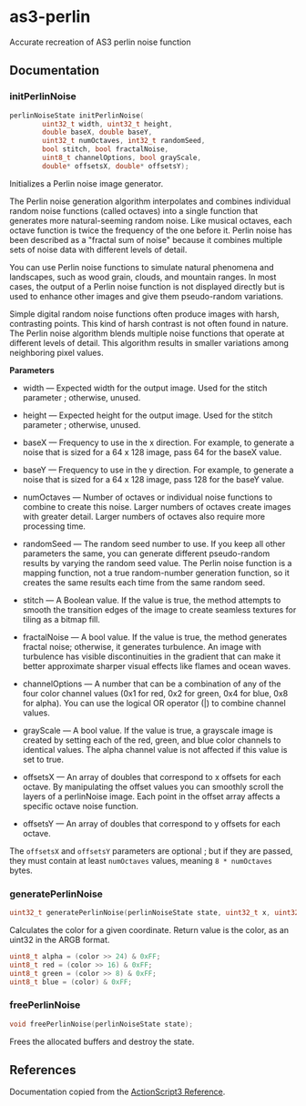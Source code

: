 # as3-perlin
Accurate recreation of AS3 perlin noise function

## Documentation

### initPerlinNoise

```c
perlinNoiseState initPerlinNoise(
        uint32_t width, uint32_t height,
        double baseX, double baseY,
        uint32_t numOctaves, int32_t randomSeed,
        bool stitch, bool fractalNoise,
        uint8_t channelOptions, bool grayScale,
        double* offsetsX, double* offsetsY);
```
        
Initializes a Perlin noise image generator.

The Perlin noise generation algorithm interpolates and combines individual random noise functions (called octaves)
into a single function that generates more natural-seeming random noise.
Like musical octaves, each octave function is twice the frequency of the one before it.
Perlin noise has been described as a "fractal sum of noise" because it combines multiple sets of noise data with different levels of detail.

You can use Perlin noise functions to simulate natural phenomena and landscapes, such as wood grain, clouds, and mountain ranges.
In most cases, the output of a Perlin noise function is not displayed directly but is used to enhance other images and give them pseudo-random variations.

Simple digital random noise functions often produce images with harsh, contrasting points.
This kind of harsh contrast is not often found in nature.
The Perlin noise algorithm blends multiple noise functions that operate at different levels of detail.
This algorithm results in smaller variations among neighboring pixel values.

**Parameters**

- width — Expected width for the output image. Used for the stitch parameter ; otherwise, unused.

- height — Expected height for the output image. Used for the stitch parameter ; otherwise, unused.

- baseX — Frequency to use in the x direction. For example, to generate a noise that is sized for a 64 x 128 image, pass 64 for the baseX value.

- baseY — Frequency to use in the y direction. For example, to generate a noise that is sized for a 64 x 128 image, pass 128 for the baseY value.

- numOctaves — Number of octaves or individual noise functions to combine to create this noise. Larger numbers of octaves create images with greater detail. Larger numbers of octaves also require more processing time.

- randomSeed — The random seed number to use. If you keep all other parameters the same, you can generate different pseudo-random results by varying the random seed value. The Perlin noise function is a mapping function, not a true random-number generation function, so it creates the same results each time from the same random seed.

- stitch — A Boolean value. If the value is true, the method attempts to smooth the transition edges of the image to create seamless textures for tiling as a bitmap fill.

- fractalNoise — A bool value. If the value is true, the method generates fractal noise; otherwise, it generates turbulence. An image with turbulence has visible discontinuities in the gradient that can make it better approximate sharper visual effects like flames and ocean waves.

- channelOptions — A number that can be a combination of any of the four color channel values (0x1 for red, 0x2 for green, 0x4 for blue, 0x8 for alpha). You can use the logical OR operator (|) to combine channel values.

- grayScale — A bool value. If the value is true, a grayscale image is created by setting each of the red, green, and blue color channels to identical values. The alpha channel value is not affected if this value is set to true.
 
- offsetsX — An array of doubles that correspond to x offsets for each octave. By manipulating the offset values you can smoothly scroll the layers of a perlinNoise image. Each point in the offset array affects a specific octave noise function.
 
- offsetsY — An array of doubles that correspond to y offsets for each octave.

The `offsetsX` and `offsetsY` parameters are optional ; but if they are passed, they must contain at least `numOctaves` values, meaning `8 * numOctaves` bytes.


### generatePerlinNoise

```c
uint32_t generatePerlinNoise(perlinNoiseState state, uint32_t x, uint32_t y);
```

Calculates the color for a given coordinate. Return value is the color, as an uint32 in the ARGB format. 

```c
uint8_t alpha = (color >> 24) & 0xFF;
uint8_t red = (color >> 16) & 0xFF;
uint8_t green = (color >> 8) & 0xFF;
uint8_t blue = (color) & 0xFF;
```

### freePerlinNoise

```c
void freePerlinNoise(perlinNoiseState state);
```

Frees the allocated buffers and destroy the state. 

## References

Documentation copied from the [ActionScript3 Reference](https://help.adobe.com/en_US/FlashPlatform/reference/actionscript/3/flash/display/BitmapData.html).
